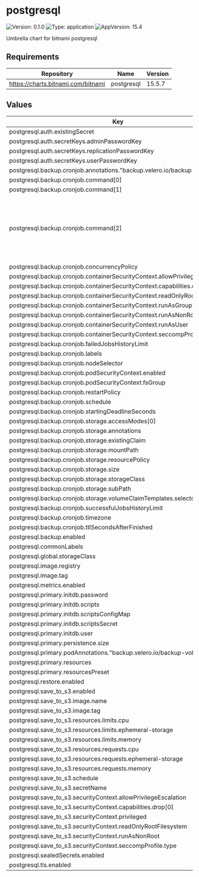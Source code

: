 # postgresql

![Version: 0.1.0](https://img.shields.io/badge/Version-0.1.0-informational?style=flat-square) ![Type: application](https://img.shields.io/badge/Type-application-informational?style=flat-square) ![AppVersion: 15.4](https://img.shields.io/badge/AppVersion-15.4-informational?style=flat-square)

Umbrella chart for bitnami postgresql

## Requirements

| Repository | Name | Version |
|------------|------|---------|
| https://charts.bitnami.com/bitnami | postgresql | 15.5.7 |

## Values

| Key | Type | Default | Description |
|-----|------|---------|-------------|
| postgresql.auth.existingSecret | string | `""` |  |
| postgresql.auth.secretKeys.adminPasswordKey | string | `"postgres-password"` |  |
| postgresql.auth.secretKeys.replicationPasswordKey | string | `"replication-password"` |  |
| postgresql.auth.secretKeys.userPasswordKey | string | `"password"` |  |
| postgresql.backup.cronjob.annotations."backup.velero.io/backup-volumes" | string | `"datadir"` |  |
| postgresql.backup.cronjob.command[0] | string | `"/bin/sh"` |  |
| postgresql.backup.cronjob.command[1] | string | `"-c"` |  |
| postgresql.backup.cronjob.command[2] | string | `"echo \"Starting PostgreSql dump of all databases.\"\npg_dumpall --clean --if-exists --load-via-partition-root --quote-all-identifiers \\\n  --no-password --file=${PGDUMP_DIR}/pg_dumpall-$(date '+%Y-%m-%d-%H-%M').pgdump\necho \"PostgreSql dump finished, taking a nap.\"\nsleep 10800\necho \"Terminate job after 3h waiting for Velero\"\n"` |  |
| postgresql.backup.cronjob.concurrencyPolicy | string | `"Allow"` |  |
| postgresql.backup.cronjob.containerSecurityContext.allowPrivilegeEscalation | bool | `false` |  |
| postgresql.backup.cronjob.containerSecurityContext.capabilities.drop[0] | string | `"ALL"` |  |
| postgresql.backup.cronjob.containerSecurityContext.readOnlyRootFilesystem | bool | `true` |  |
| postgresql.backup.cronjob.containerSecurityContext.runAsGroup | int | `0` |  |
| postgresql.backup.cronjob.containerSecurityContext.runAsNonRoot | bool | `true` |  |
| postgresql.backup.cronjob.containerSecurityContext.runAsUser | int | `1001` |  |
| postgresql.backup.cronjob.containerSecurityContext.seccompProfile.type | string | `"RuntimeDefault"` |  |
| postgresql.backup.cronjob.failedJobsHistoryLimit | int | `1` |  |
| postgresql.backup.cronjob.labels | object | `{}` |  |
| postgresql.backup.cronjob.nodeSelector | object | `{}` |  |
| postgresql.backup.cronjob.podSecurityContext.enabled | bool | `true` |  |
| postgresql.backup.cronjob.podSecurityContext.fsGroup | int | `1001` |  |
| postgresql.backup.cronjob.restartPolicy | string | `"OnFailure"` |  |
| postgresql.backup.cronjob.schedule | string | `"0 23 * * *"` |  |
| postgresql.backup.cronjob.startingDeadlineSeconds | string | `"600"` |  |
| postgresql.backup.cronjob.storage.accessModes[0] | string | `"ReadWriteMany"` |  |
| postgresql.backup.cronjob.storage.annotations | object | `{}` |  |
| postgresql.backup.cronjob.storage.existingClaim | string | `""` |  |
| postgresql.backup.cronjob.storage.mountPath | string | `"/backup/pgdump"` |  |
| postgresql.backup.cronjob.storage.resourcePolicy | string | `""` |  |
| postgresql.backup.cronjob.storage.size | string | `"8Gi"` |  |
| postgresql.backup.cronjob.storage.storageClass | string | `""` |  |
| postgresql.backup.cronjob.storage.subPath | string | `""` |  |
| postgresql.backup.cronjob.storage.volumeClaimTemplates.selector | object | `{}` |  |
| postgresql.backup.cronjob.successfulJobsHistoryLimit | int | `3` |  |
| postgresql.backup.cronjob.timezone | string | `"CET"` |  |
| postgresql.backup.cronjob.ttlSecondsAfterFinished | string | `"86400"` |  |
| postgresql.backup.enabled | bool | `false` |  |
| postgresql.commonLabels | object | `{}` |  |
| postgresql.global.storageClass | string | `"standard-csi"` |  |
| postgresql.image.registry | string | `"docker.io"` |  |
| postgresql.image.tag | string | `"15.6.0-debian-12-r20"` |  |
| postgresql.metrics.enabled | bool | `false` |  |
| postgresql.primary.initdb.password | string | `""` |  |
| postgresql.primary.initdb.scripts | object | `{}` |  |
| postgresql.primary.initdb.scriptsConfigMap | string | `""` |  |
| postgresql.primary.initdb.scriptsSecret | string | `""` |  |
| postgresql.primary.initdb.user | string | `""` |  |
| postgresql.primary.persistence.size | string | `"8Gi"` |  |
| postgresql.primary.podAnnotations."backup.velero.io/backup-volumes" | string | `"data"` |  |
| postgresql.primary.resources | object | `{}` |  |
| postgresql.primary.resourcesPreset | string | `"small"` |  |
| postgresql.restore.enabled | bool | `false` |  |
| postgresql.save_to_s3.enabled | bool | `false` |  |
| postgresql.save_to_s3.image.name | string | `"minio/mc"` |  |
| postgresql.save_to_s3.image.tag | string | `"RELEASE.2024-07-08T20-59-24Z"` |  |
| postgresql.save_to_s3.resources.limits.cpu | string | `"150m"` |  |
| postgresql.save_to_s3.resources.limits.ephemeral-storage | string | `"1Gi"` |  |
| postgresql.save_to_s3.resources.limits.memory | string | `"192Mi"` |  |
| postgresql.save_to_s3.resources.requests.cpu | string | `"100m"` |  |
| postgresql.save_to_s3.resources.requests.ephemeral-storage | string | `"50Mi"` |  |
| postgresql.save_to_s3.resources.requests.memory | string | `"128Mi"` |  |
| postgresql.save_to_s3.schedule | string | `"0 8 * * *"` |  |
| postgresql.save_to_s3.secretName | string | `"pro-minio-for-backups"` |  |
| postgresql.save_to_s3.securityContext.allowPrivilegeEscalation | bool | `false` |  |
| postgresql.save_to_s3.securityContext.capabilities.drop[0] | string | `"ALL"` |  |
| postgresql.save_to_s3.securityContext.privileged | bool | `false` |  |
| postgresql.save_to_s3.securityContext.readOnlyRootFilesystem | bool | `true` |  |
| postgresql.save_to_s3.securityContext.runAsNonRoot | bool | `true` |  |
| postgresql.save_to_s3.securityContext.seccompProfile.type | string | `"RuntimeDefault"` |  |
| postgresql.sealedSecrets.enabled | bool | `false` |  |
| postgresql.tls.enabled | bool | `false` |  |
